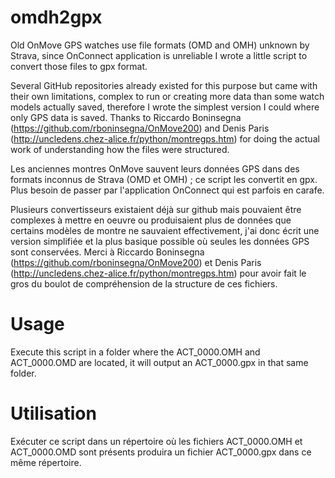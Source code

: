 # omdh2gpx

Old OnMove GPS watches use file formats (OMD and OMH) unknown by Strava, since OnConnect application is unreliable I wrote a little script to convert those files to gpx format.

Several GitHub repositories already existed for this purpose but came with their own limitations, complex to run or creating more data than some watch models actually saved, therefore I wrote the simplest version I could where only GPS data is saved. Thanks to Riccardo Boninsegna (https://github.com/rboninsegna/OnMove200) and Denis Paris (http://uncledens.chez-alice.fr/python/montregps.htm) for doing the actual work of understanding how the files were structured.

Les anciennes montres OnMove sauvent leurs données GPS dans des formats inconnus de Strava (OMD et OMH) ; ce script les convertit en gpx. Plus besoin de passer par l'application OnConnect qui est parfois en carafe.

Plusieurs convertisseurs existaient déjà sur github mais pouvaient être complexes à mettre en oeuvre ou produisaient plus de données que certains modèles de montre ne sauvaient effectivement, j'ai donc écrit une version simplifiée et la plus basique possible où seules les données GPS sont conservées. Merci à Riccardo Boninsegna (https://github.com/rboninsegna/OnMove200) et Denis Paris (http://uncledens.chez-alice.fr/python/montregps.htm) pour avoir fait le gros du boulot de compréhension de la structure de ces fichiers.

# Usage

Execute this script in a folder where the ACT_0000.OMH and ACT_0000.OMD are located, it will output an ACT_0000.gpx in that same folder.

# Utilisation

Exécuter ce script dans un répertoire où les fichiers ACT_0000.OMH et ACT_0000.OMD sont présents produira un fichier ACT_0000.gpx dans ce même répertoire.
